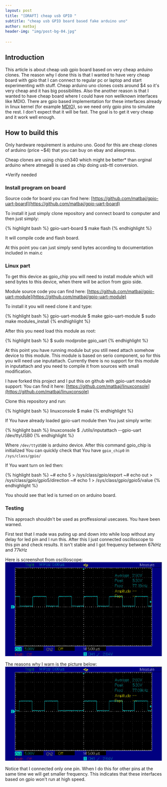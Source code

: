 ```yaml
---
layout: post
title: "[DRAFT] cheap usb GPIO "
subtitle: "cheap usb GPIO board based fake arduino uno"
author: matbaj
header-img: "img/post-bg-04.jpg"

---
```


## Introduction ##

This article is about cheap usb gpio board based on very cheap arduino clones.
The reason why I done this is that I wanted to have very cheap board with gpio
that I can connect to regular pc or laptop and start experimenting with stuff.
Cheap arduino uno clones costs around $4 so it's very cheap and it has big possibilites.
Also the another reason is that I wanted to have cheap board where I could have non wellknown interfaces
like MDIO. 
There are gpio based implementation for these interfaces already in linux kernel (for example [MDIO](http://lxr.free-electrons.com/source/drivers/net/phy/mdio-gpio.c)), so we need only
gpio pins to simulate the rest.
I don't expect that it will be fast.
The goal is to get it very cheap and it work well enough.


## How to build this ##

Only hardware requirement is arduino uno.
Good for this are cheap clones of arduino (price ~$4) that you can buy on ebay and aliexpress.

Cheap clones are using chip ch340 which might be better* than orginal arduino where
atmega8 is used as chip doing usb-ttl conversion.


*Verify needed

### Install program on board ###

Source code for board you can find here:
[https://github.com/matbaj/gpio-uart-board](https://github.com/matbaj/gpio-uart-board)

To install it just simply clone repository and connect board to computer and then just simply:

{% highlight bash %}
gpio-uart-board $ make flash
{% endhighlight %} 

It will compile code and flash board.

At this point you can just simply send bytes according to documentation included in main.c

### Linux part ###

To get this device as gpio_chip you will need to install module which will send bytes to this device,
when there will be action from gpio side.

Module source code you can find here:
[https://github.com/matbaj/gpio-uart-module](https://github.com/matbaj/gpio-uart-module)

To install it you will need clone it and type:

{% highlight bash %}
gpio-uart-module $ make
gpio-uart-module $ sudo make modules_install
{% endhighlight %} 

After this you need load this module as root:

{% highlight bash %}
$ sudo modprobe gpio_uart
{% endhighlight %} 

At this point you have running module but you still need attach somehow device to this module.
This module is based on serio component, so for this you will need use inputattach.
Currently there is no support for this module in inputattach and you need to compile it from sources with small modification.

I have forked this project and I put this on github with gpio-uart module support:
You can find it here:
[https://github.com/matbaj/linuxconsole](https://github.com/matbaj/linuxconsole)

Clone this repository and run:

{% highlight bash %}
linuxconsole $ make
{% endhighlight %} 

If You have already loaded gpio-uart module then You just simply write:

{% highlight bash %}
linuxconsole $ ./utils/inputattach --gpio-uart /dev/ttyUSB0
{% endhighlight %} 

Where ```/dev/ttyUSB0``` is arduino device.
After this command gpio_chip is initialized
You can quickly check that You have ```gpio_chip0``` in ```/sys/class/gpio/```

If You want turn on led then:

{% highlight bash %}
~# echo 5 > /sys/class/gpio/export
~# echo out > /sys/class/gpio/gpio5/direction
~# echo 1 > /sys/class/gpio/gpio5/value
{% endhighlight %} 

You should see that led is turned on on arduino board.



### Testing ###

This approach shouldn't be used as proffessional usecases.
You have been warned.

First test that I made was puting up and down into while loop without any delay for led pin and I run this.
After this I just connected oscilloscope to this pin and check results.
It isn't stable and I got frequency between 67kHz and 77kHz

Here is screenshot from oscilloscope:
![good](/img/article-gpio-good.jpg)

The reasons why I warn is the picture below:
![bad](/img/article-gpio-bad.jpg)

Notice that I connected only one pin.
When I do this for other pins at the same time we will get smaller frequency.
This indicates that these interfaces based on gpio won't run at high speed.




